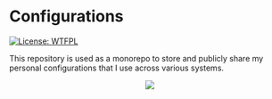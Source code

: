 # Configurations

[![License: WTFPL](https://img.shields.io/badge/License-WTFPL-blue.svg)](http://www.wtfpl.net/about)

This repository is used as a monorepo to store and publicly share my personal configurations that I use across various systems.

<p align="center">
  <img src=https://user-images.githubusercontent.com/25297591/142300325-ed4fa37f-5f54-4430-b6b5-d7d2340bbd7f.png />
</p>
